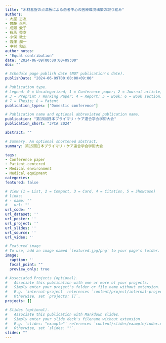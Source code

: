 ```yaml
---
title: "木材基盤の点滴板による患者中心の医療環境構築の取り組み"
authors:
- 大屋 志友
- 齊藤 岳児
- 成瀨 愛子
- 有馬 秀幸
- 小俣 敦士
- 西澤 潤一
- 中村 和正
author_notes:
- "Equal contribution"
date: "2024-06-09T00:00:00+09:00"
doi: ""

# Schedule page publish date (NOT publication's date).
publishDate: "2024-06-09T00:00:00+09:00"

# Publication type.
# Legend: 0 = Uncategorized; 1 = Conference paper; 2 = Journal article;
# 3 = Preprint / Working Paper; 4 = Report; 5 = Book; 6 = Book section;
# 7 = Thesis; 8 = Patent
publication_types: ["Domestic conference"]

# Publication name and optional abbreviated publication name.
publication: "第15回日本プライマリ・ケア連合学会学術大会"
publication_short: "JPCA 2024"

abstract: ""

# Summary. An optional shortened abstract.
summary: 第15回日本プライマリ・ケア連合学会学術大会

tags:
- Conference paper
- Patient-centered
- Medical environment
- Medical equipment
categories: 
featured: false

# View (1 = List, 2 = Compact, 3 = Card, 4 = Citation, 5 = Showcase)
# links:
# - name: ""
#   url: ""
url_code: ''
url_dataset: ''
url_poster: ''
url_project: ''
url_slides: ''
url_source: ''
url_video: ''

# Featured image
# To use, add an image named `featured.jpg/png` to your page's folder. 
image:
  caption: ''
  focal_point: ""
  preview_only: true

# Associated Projects (optional).
#   Associate this publication with one or more of your projects.
#   Simply enter your project's folder or file name without extension.
#   E.g. `internal-project` references `content/project/internal-project/index.md`.
#   Otherwise, set `projects: []`.
projects: []

# Slides (optional).
#   Associate this publication with Markdown slides.
#   Simply enter your slide deck's filename without extension.
#   E.g. `slides: "example"` references `content/slides/example/index.md`.
#   Otherwise, set `slides: ""`.
slides: ""
---
```

